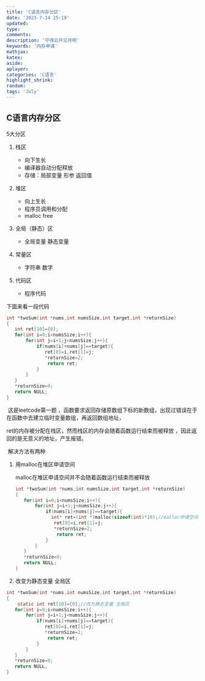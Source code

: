 ```yaml
---
title: 'C语言内存分区'
date: '2023-7-14 15:19'
updated:
type:
comments: 
description: '守得云开见月明'
keywords: '内存申请'
mathjax:
katex:
aside:
aplayer:
categories: 'C语言'
highlight_shrink:
random:
tags: 'July'
---
```

## C语言内存分区

5大分区

1. 栈区

   + 向下生长

   * 编译器自动分配释放
   * 存储：局部变量 形参 返回值

2. 堆区

   * 向上生长
   * 程序员调用和分配
   * malloc free

3. 全局（静态）区      

   + 全局变量 静态变量 

4. 常量区 

   + 字符串 数字

5. 代码区   

   + 程序代码

下面来看一段代码

```c
int *twoSum(int *nums,int numsSize,int target,int *returnSize)
{
   int ret[10]={0};
   for(int i=0;i<numsSize;i++){
       for(int j=i+1;j<numsSize;j++){
           if(nums[i]+nums[j]==target){
              ret[0]=i,ret[1]=j;
              *returnSize=2;
               return ret;
           }
       }
   }
   *returnSize=0;
   return NULL;
}
```

​       这是leetcode第一题 ，函数要求返回存储原数组下标的新数组，出现过错误在于在函数中去建立临时变量数组，再返回数组地址，

ret的内存被分配在栈区，然而栈区的内存会随着函数运行结束而被释放 ，因此返回的是无意义的地址，产生报错。

​       解决方法有两种 

1. 用malloc在堆区申请空间 

   malloc在堆区申请空间并不会随着函数运行结束而被释放

   ```c
   int *twoSum(int *nums,int numsSize,int target,int *returnSize)
   {
      for(int i=0;i<numsSize;i++){
          for(int j=i+1;j<numsSize;j++){
              if(nums[i]+nums[j]==target){
                int* ret=(int *)malloc(sizeof(int)*10);//malloc申请空间
                 ret[0]=i,ret[1]=j;
                 *returnSize=2;
                  return ret;
              }
          }
      }
      *returnSize=0;
      return NULL;
   }
   ```

   

2. 改变为静态变量  全局区

```c
int *twoSum(int *nums,int numsSize,int target,int *returnSize)
{
    static int ret[10]={0};//改为静态变量 全局区
   for(int i=0;i<numsSize;i++){
       for(int j=i+1;j<numsSize;j++){
           if(nums[i]+nums[j]==target){
              ret[0]=i,ret[1]=j;
              *returnSize=2;
               return ret;
           }
       }
   }
   *returnSize=0;
   return NULL;
}
```

